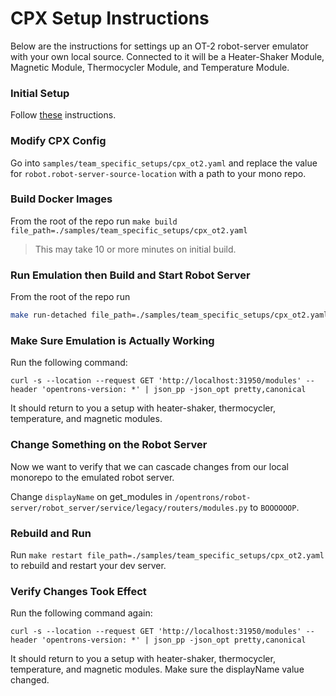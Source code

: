# CPX Setup Instructions

Below are the instructions for settings up an OT-2 robot-server emulator with your own local source. Connected to it
will be a Heater-Shaker Module, Magnetic Module, Thermocycler Module, and Temperature Module.

### Initial Setup

Follow [these](https://github.com/Opentrons/opentrons-emulation/blob/main/README.md#initial-configuration) instructions.

### Modify CPX Config

Go into `samples/team_specific_setups/cpx_ot2.yaml` and replace the value for `robot.robot-server-source-location` with
a path to your mono repo.

### Build Docker Images

From the root of the repo run
`make build file_path=./samples/team_specific_setups/cpx_ot2.yaml`

> This may take 10 or more minutes on initial build.

### Run Emulation then Build and Start Robot Server

From the root of the repo run

```bash
make run-detached file_path=./samples/team_specific_setups/cpx_ot2.yaml
```

### Make Sure Emulation is Actually Working

Run the following command:

```shell
curl -s --location --request GET 'http://localhost:31950/modules' --header 'opentrons-version: *' | json_pp -json_opt pretty,canonical
```

It should return to you a setup with heater-shaker, thermocycler, temperature, and magnetic modules.

### Change Something on the Robot Server

Now we want to verify that we can cascade changes from our local monorepo to the emulated robot server.

Change `displayName` on get_modules in `/opentrons/robot-server/robot_server/service/legacy/routers/modules.py`
to `BOOOOOOP`.

### Rebuild and Run

Run `make restart file_path=./samples/team_specific_setups/cpx_ot2.yaml` to rebuild and restart your dev server.

### Verify Changes Took Effect

Run the following command again:

```shell
curl -s --location --request GET 'http://localhost:31950/modules' --header 'opentrons-version: *' | json_pp -json_opt pretty,canonical
```

It should return to you a setup with heater-shaker, thermocycler, temperature, and magnetic modules. Make sure the
displayName value changed.
